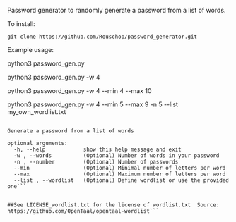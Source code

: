 Password generator to randomly generate a password from a list of words.

To install:

```git clone https://github.com/Rouschop/password_generator.git```

Example usage:

<p>
python3 password_gen.py

python3 password_gen.py	-w 4

python3 password_gen.py -w 4 --min 4 --max 10 

python3 password_gen.py -w 4 --min 5 --max 9 -n 5 --list my_own_wordlist.txt
<p/>
 
```usage: password_gen.py [-h] [-w] [-n] [--min] [--max] [--list]

Generate a password from a list of words

optional arguments:
  -h, --help            show this help message and exit
  -w , --words          (Optional) Number of words in your password
  -n , --number         (Optional) Number of passwords
  --min                 (Optional) Minimal number of letters per word
  --max                 (Optional) Maximum number of letters per word
  --list , --wordlist   (Optional) Define wordlist or use the provided one```


##See LICENSE_wordlist.txt for the license of wordlist.txt  Source: https://github.com/OpenTaal/opentaal-wordlist```
